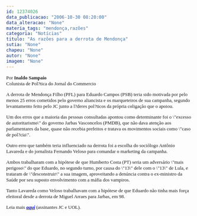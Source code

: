 ```yaml
---
id: 12374026
data_publicacao: "2006-10-30 08:20:00"
data_alteracao: "None"
materia_tags: "mendonça,razões"
categoria: "Notícias"
titulo: "As razões para a derrota de Mendonça"
sutia: "None"
chapeu: "None"
autor: "None"
imagem: "None"
---
```

<p><FONT face=Arial size=2></p>
<p><P><FONT face=Verdana>Por&nbsp;<STRONG>Inaldo Sampaio</STRONG><BR>Colunista de Pol?tica do Jornal do Commercio</FONT></P></p>
<p><P><FONT face=Verdana>A derrota de Mendonça Filho (PFL) para Eduardo Campos (PSB) teria sido motivada por pelo menos 25 erros cometidos pelo governo aliancista e os marqueteiros de sua campanha, segundo levantamento feito pelo JC junto a l?deres pol?ticos da própria coligação que o apoiou. </FONT></P></p>
<p><P><FONT face=Verdana>Um dos erros que a maioria das pessoas consultadas apontou como determinante foi o \"excesso de autoritarismo\" do governo Jarbas Vasconcelos (PMDB), que não dava atenção aos parlamentares da base, quase não recebia prefeitos e tratava os movimentos sociais como \"caso de pol?cia\".</FONT></P></p>
<p><P><FONT face=Verdana>Outro erro que também teria influenciado na derrota foi a escolha do sociólogo Antônio Lavareda e do jornalista Fernando Veloso para comandar o marketing da campanha. </FONT></P></p>
<p><P><FONT face=Verdana>Ambos trabalharam com a hipótese de que Humberto Costa (PT) seria um adversário \"mais perigoso\" do que Eduardo, no segundo turno, por causa do \"13\" dele com o \"13\" de Lula, e trataram de \"desconstruir\" a sua imagem, aproveitando a denúncia contra o ex-ministro da Saúde por seu suposto envolvimento com a máfia dos vampiros.</FONT></P></p>
<p><P><FONT face=Verdana>Tanto Lavareda como Veloso trabalhavam com a hipótese de que Eduardo não tinha mais força eleitoral desde a derrota de Miguel Arraes para Jarbas, em 98.</FONT></P><FONT face=Verdana><FONT size=2></p>
<p><P>Leia mais </FONT><A href=\"https://jc3.uol.com.br/jornal/2006/10/30/can_9.php\" target=_blank><B><I><FONT color=#0000ff size=2>aqui</B></I></FONT></A><FONT size=2> (assinantes JC e UOL).</FONT>&nbsp;</FONT></P></FONT> </p>
